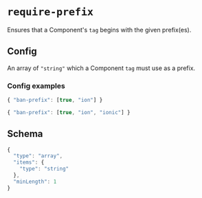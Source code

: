 # `require-prefix`

Ensures that a Component's `tag` begins with the given prefix(es).

## Config

An array of `"string"` which a Component `tag` must use as a prefix.

### Config examples

```ts
{ "ban-prefix": [true, "ion"] }
```

```ts
{ "ban-prefix": [true, "ion", "ionic"] }
```

## Schema

```ts
{
  "type": "array",
  "items": {
    "type": "string"
  },
  "minLength": 1
}
```
